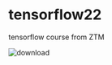 # tensorflow22
tensorflow course from ZTM

![download](https://user-images.githubusercontent.com/97141979/172454887-d4af8697-1420-4d4b-b838-96a0a1bd5a99.png)
